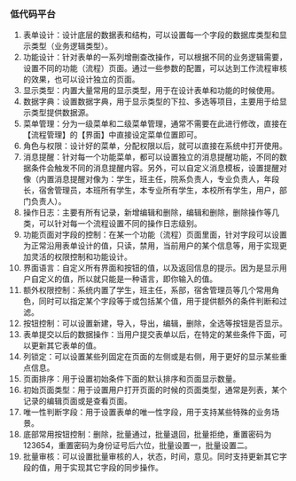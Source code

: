 

### 低代码平台
1.  表单设计：设计底层的数据表和结构，可以设置每一个字段的数据库类型和显示类型（业务逻辑类型）。
2.  功能设计：针对表单的一系列增刪查改操作，可以根据不同的业务逻辑需要，设置不同的功能（流程）页面。通过一些参数的配置，可以达到工作流程审核的效果，也可以设计独立的页面。
3.  显示类型：内置大量常用的显示类型，用于在设计表单和功能的时候使用。
4.  数据字典：设置数据字典，用于显示类型的下拉、多选等项目，主要用于给显示类型提供数据源。
5.  菜单管理：分为一级菜单和二级菜单管理，通常不需要在此进行修改，直接在【流程管理】的【界面】中直接设定菜单位置即可。
6.  角色与权限：设计好的菜单，分配权限以后，就可以直接在系统中打开使用。
7.  消息提醒：针对每一个功能菜单，都可以设置独立的消息提醒功能，不同的数据条件会触发不同的消息提醒内容。另外，可以自定义消息模板，设置提醒对像（内置消息提醒对像为：学生，班主任，院系负责人，专业负责人，年段长，宿舍管理员，本班所有学生，本专业所有学生，本校所有学生，用户，部门负责人）。
8.  操作日志：主要有所有记录，新增编辑和删除，编辑和删除，删除操作等几类，可以针对每一个流程设置不同的操作日志级别。
9.  功能页面对字段的控制：在某一个功能（流程）页面里面，针对字段可以设置为正常沿用表单设计的值，只读，禁用，当前用户的某个信息等，用于实现更加灵活的权限控制和功能设计。
10. 界面语言：自定义所有界面和按钮的值，以及返回信息的提示。因为是显示用户自定义的值，所以就只能是一种语言，即你输入的值。
11. 额外权限控制：系统内置了学生，班主任，系部，宿舍管理员等几个常用角色，同时可以指定某个字段等于或包括某个值，用于提供额外的条件判断和过滤。
12. 按钮控制：可以设置新建，导入，导出，编辑，删除，全选等按钮是否显示。
13. 表单提交以后的数据操作：当用户提交表单以后，在特定的某些条件下面，可以更新其它表单的值。
14. 列锁定：可以设置某些列固定在页面的左侧或是右侧，用于更好的显示某些重点信息。
15. 页面排序：用于设置初始条件下面的默认排序和页面显示数量。
16. 初始页面类型：用于设置用户打开页面的时候的页面类型，通常是列表，某个记录的编辑页面或是查看页面。
17. 唯一性判断字段：用于设置表单的唯一性字段，用于支持某些特殊的业务场景。
18. 底部常用按钮控制：删除，批量通过，批量退回，批量拒绝，重置密码为123654，重置密码为身份证号后六位，批量设置一，批量设置二。
19. 批量审核：可以设置批量审核的人，状态，时间，意见。同时支持更新其它字段的值，用于实现其它字段的同步操作。
